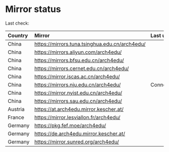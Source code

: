<script src="./time.js"></script>
# Mirror status
Last check: <script type="text/javascript">localize(1725159345.0396194);</script>

|Country|Mirror|Last update|
|:------|:-----|:----------|
|China|https://mirrors.tuna.tsinghua.edu.cn/arch4edu/|<script type="text/javascript">localize(1725129628);</script>|
|China|https://mirrors.aliyun.com/arch4edu/|<script type="text/javascript">localize(1725129628);</script>|
|China|https://mirrors.bfsu.edu.cn/arch4edu/|<script type="text/javascript">localize(1725129628);</script>|
|China|https://mirrors.cernet.edu.cn/arch4edu/|<script type="text/javascript">localize(1725129628);</script>|
|China|https://mirror.iscas.ac.cn/arch4edu/|<script type="text/javascript">localize(1725129628);</script>|
|China|https://mirrors.nju.edu.cn/arch4edu/|ConnectionError|
|China|https://mirror.nyist.edu.cn/arch4edu/|<script type="text/javascript">localize(1725129628);</script>|
|China|https://mirrors.sau.edu.cn/arch4edu/|<script type="text/javascript">localize(1725129628);</script>|
|Austria|https://at.arch4edu.mirror.kescher.at/|<script type="text/javascript">localize(1725129628);</script>|
|France|https://mirror.lesviallon.fr/arch4edu/|<script type="text/javascript">localize(1725129628);</script>|
|Germany|https://pkg.fef.moe/arch4edu/|<script type="text/javascript">localize(1725129628);</script>|
|Germany|https://de.arch4edu.mirror.kescher.at/|<script type="text/javascript">localize(1725129628);</script>|
|Germany|https://mirror.sunred.org/arch4edu/|<script type="text/javascript">localize(1725129628);</script>|

<script src="./tablefilter/tablefilter.js"></script>
<script src="./table.js"></script>